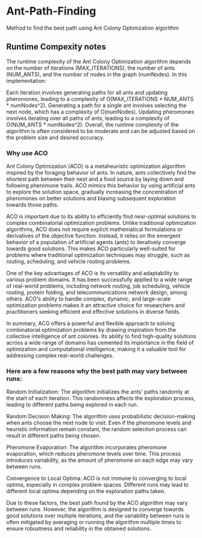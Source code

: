 # Ant-Path-Finding
Method to find the best path using Ant Colony Optimization algorithm 

## Runtime Compexity notes
The runtime complexity of the Ant Colony Optimization algorithm depends on the number of iterations (MAX_ITERATIONS), the number of ants (NUM_ANTS), and the number of nodes in the graph (numNodes). In this implementation:

Each iteration involves generating paths for all ants and updating pheromones, leading to a complexity of O(MAX_ITERATIONS * NUM_ANTS * numNodes^2).
Generating a path for a single ant involves selecting the next node, which has a complexity of O(numNodes).
Updating pheromones involves iterating over all paths of ants, leading to a complexity of O(NUM_ANTS * numNodes^2).
Overall, the runtime complexity of the algorithm is often considered to be moderate and can be adjusted based on the problem size and desired accuracy.

### Why use ACO 
Ant Colony Optimization (ACO) is a metaheuristic optimization algorithm inspired by the foraging behavior of ants. In nature, ants collectively find the shortest path between their nest and a food source by laying down and following pheromone trails. ACO mimics this behavior by using artificial ants to explore the solution space, gradually increasing the concentration of pheromones on better solutions and biasing subsequent exploration towards those paths.

ACO is important due to its ability to efficiently find near-optimal solutions to complex combinatorial optimization problems. Unlike traditional optimization algorithms, ACO does not require explicit mathematical formulations or derivatives of the objective function. Instead, it relies on the emergent behavior of a population of artificial agents (ants) to iteratively converge towards good solutions. This makes ACO particularly well-suited for problems where traditional optimization techniques may struggle, such as routing, scheduling, and vehicle routing problems.

One of the key advantages of ACO is its versatility and adaptability to various problem domains. It has been successfully applied to a wide range of real-world problems, including network routing, job scheduling, vehicle routing, protein folding, and telecommunications network design, among others. ACO's ability to handle complex, dynamic, and large-scale optimization problems makes it an attractive choice for researchers and practitioners seeking efficient and effective solutions in diverse fields.

In summary, ACO offers a powerful and flexible approach to solving combinatorial optimization problems by drawing inspiration from the collective intelligence of ant colonies. Its ability to find high-quality solutions across a wide range of domains has cemented its importance in the field of optimization and computational intelligence, making it a valuable tool for addressing complex real-world challenges.


### Here are a few reasons why the best path may vary between runs:

Random Initialization: The algorithm initializes the ants' paths randomly at the start of each iteration. This randomness affects the exploration process, leading to different paths being explored in each run.

Random Decision Making: The algorithm uses probabilistic decision-making when ants choose the next node to visit. Even if the pheromone levels and heuristic information remain constant, the random selection process can result in different paths being chosen.

Pheromone Evaporation: The algorithm incorporates pheromone evaporation, which reduces pheromone levels over time. This process introduces variability, as the amount of pheromone on each edge may vary between runs.

Convergence to Local Optima: ACO is not immune to converging to local optima, especially in complex problem spaces. Different runs may lead to different local optima depending on the exploration paths taken.

Due to these factors, the best path found by the ACO algorithm may vary between runs. However, the algorithm is designed to converge towards good solutions over multiple iterations, and the variability between runs is often mitigated by averaging or running the algorithm multiple times to ensure robustness and reliability in the obtained solutions.
